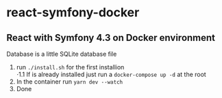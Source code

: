 # react-symfony-docker

## React with Symfony 4.3 on Docker environment

Database is a little SQLite database file

1. run `./install.sh` for the first installion  
⋅1.1 If is already installed just run a `docker-compose up -d` at the root
2. In the container run `yarn dev --watch`
3. Done
